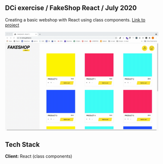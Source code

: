 ## DCi exercise / FakeShop React / July 2020
Creating a basic webshop with React using class components. [Link to project](https://in-roma.github.io/fakeshop-react//)

![](project.gif)



## Tech Stack

**Client:** React (class components)
  